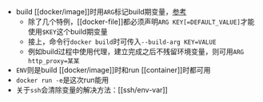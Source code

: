 - build [[docker/image]]时用`ARG`标记build期变量，[参考](https://cloud.tencent.com/developer/article/1896359)
  - 除了几个特例，[[docker-file]]都必须声明`ARG KEY[=DEFAULT_VALUE]`才能使用`$KEY`这个build期变量
  - 接上，命令行`docker build`时可传入`--build-arg KEY=VALUE`
  - 例如build过程中使用代理，建立完成之后不残留环境变量，则可用`ARG http_proxy=某某`
- `ENV`则是build [[docker/image]]时和run [[container]]时都可用
- `docker run -e`是这次run能用
- 关于`ssh`会清除变量的解决方法：[[ssh/env-var]]